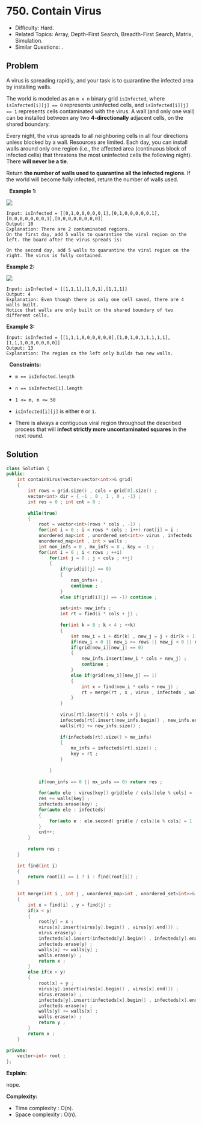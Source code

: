 # 750. Contain Virus

- Difficulty: Hard.
- Related Topics: Array, Depth-First Search, Breadth-First Search, Matrix, Simulation.
- Similar Questions: .

## Problem

A virus is spreading rapidly, and your task is to quarantine the infected area by installing walls.

The world is modeled as an ```m x n``` binary grid ```isInfected```, where ```isInfected[i][j] == 0``` represents uninfected cells, and ```isInfected[i][j] == 1``` represents cells contaminated with the virus. A wall (and only one wall) can be installed between any two **4-directionally** adjacent cells, on the shared boundary.

Every night, the virus spreads to all neighboring cells in all four directions unless blocked by a wall. Resources are limited. Each day, you can install walls around only one region (i.e., the affected area (continuous block of infected cells) that threatens the most uninfected cells the following night). There **will never be a tie**.

Return **the number of walls used to quarantine all the infected regions**. If the world will become fully infected, return the number of walls used.

 
**Example 1:**

![](https://assets.leetcode.com/uploads/2021/06/01/virus11-grid.jpg)

```
Input: isInfected = [[0,1,0,0,0,0,0,1],[0,1,0,0,0,0,0,1],[0,0,0,0,0,0,0,1],[0,0,0,0,0,0,0,0]]
Output: 10
Explanation: There are 2 contaminated regions.
On the first day, add 5 walls to quarantine the viral region on the left. The board after the virus spreads is:

On the second day, add 5 walls to quarantine the viral region on the right. The virus is fully contained.

```

**Example 2:**

![](https://assets.leetcode.com/uploads/2021/06/01/virus2-grid.jpg)

```
Input: isInfected = [[1,1,1],[1,0,1],[1,1,1]]
Output: 4
Explanation: Even though there is only one cell saved, there are 4 walls built.
Notice that walls are only built on the shared boundary of two different cells.
```

**Example 3:**

```
Input: isInfected = [[1,1,1,0,0,0,0,0,0],[1,0,1,0,1,1,1,1,1],[1,1,1,0,0,0,0,0,0]]
Output: 13
Explanation: The region on the left only builds two new walls.
```

 
**Constraints:**


	
- ```m == isInfected.length```
	
- ```n == isInfected[i].length```
	
- ```1 <= m, n <= 50```
	
- ```isInfected[i][j]``` is either ```0``` or ```1```.
	
- There is always a contiguous viral region throughout the described process that will **infect strictly more uncontaminated squares** in the next round.



## Solution

```C++
class Solution {
public:
    int containVirus(vector<vector<int>>& grid) 
    {
        int rows = grid.size() , cols = grid[0].size() ;
        vector<int> dir = { -1 , 0 , 1 , 0 , -1} ;
        int res = 0 ; int cnt = 0 ;
        
        while(true)
        {
            root = vector<int>(rows * cols , -1) ;
            for(int i = 0 ; i < rows * cols ; i++) root[i] = i ;
            unordered_map<int , unordered_set<int>> virus , infecteds ;
            unordered_map<int , int > walls ;
            int non_infs = 0 , mx_infs = 0 , key = -1 ; 
            for(int i = 0 ; i < rows ; ++i)
                for(int j = 0 ; j < cols ; ++j)
                {
                    if(grid[i][j] == 0)
                    {
                        non_infs++ ;
                        continue ;
                    }
                    else if(grid[i][j] == -1) continue ;
                    
                    set<int> new_infs ;
                    int rt = find(i * cols + j) ;
                    
                    for(int k = 0 ; k < 4 ; ++k)
                    {
                        int new_i = i + dir[k] , new_j = j + dir[k + 1] ;
                        if(new_i < 0 || new_i >= rows || new_j < 0 || new_j >= cols) continue ;
                        if(grid[new_i][new_j] == 0) 
                        {
                            new_infs.insert(new_i * cols + new_j) ;
                            continue ;
                        }
                        else if(grid[new_i][new_j] == 1) 
                        {
                            int x = find(new_i * cols + new_j) ;
                            rt = merge(rt , x , virus , infecteds , walls) ;
                        }
                    }
                    
                    virus[rt].insert(i * cols + j) ;
                    infecteds[rt].insert(new_infs.begin() , new_infs.end()) ;
                    walls[rt] += new_infs.size() ;
                    
                    if(infecteds[rt].size() > mx_infs) 
                    {
                        mx_infs = infecteds[rt].size() ;
                        key = rt ;
                    }
                    
                }
            
            if(non_infs == 0 || mx_infs == 0) return res ;
            
            for(auto ele : virus[key]) grid[ele / cols][ele % cols] = -1 ;
            res += walls[key] ;
            infecteds.erase(key) ;
            for(auto ele : infecteds)
            {
                for(auto e : ele.second) grid[e / cols][e % cols] = 1 ;
            }
            cnt++;
        }
        
        return res ;
    }
    
    int find(int i)
    {
        return root[i] == i ? i : find(root[i]) ;
    }
    
    int merge(int i , int j , unordered_map<int , unordered_set<int>>& virus , unordered_map<int , unordered_set<int>>& infecteds , unordered_map<int, int>& walls)
    {
        int x = find(i) , y = find(j) ;
        if(x < y)
        {
            root[y] = x ;
            virus[x].insert(virus[y].begin() , virus[y].end()) ;
            virus.erase(y) ;
            infecteds[x].insert(infecteds[y].begin() , infecteds[y].end()) ;
            infecteds.erase(y) ;
            walls[x] += walls[y] ;
            walls.erase(y) ;
            return x ;
        }
        else if(x > y)
        {
            root[x] = y ;
            virus[y].insert(virus[x].begin() , virus[x].end()) ;
            virus.erase(x) ;
            infecteds[y].insert(infecteds[x].begin() , infecteds[x].end()) ;
            infecteds.erase(x) ;
            walls[y] += walls[x] ;
            walls.erase(x) ;
            return y ;
        }
        return x ;
    }
    
private:
    vector<int> root ;
};
```

**Explain:**

nope.

**Complexity:**

* Time complexity : O(n).
* Space complexity : O(n).
